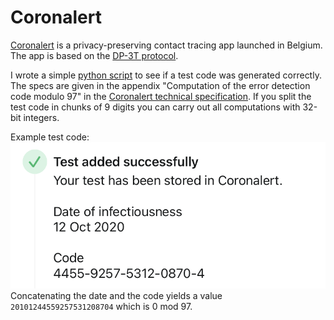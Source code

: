 # Coronalert

[Coronalert][CA] is a privacy-preserving contact tracing app launched in Belgium. The app is based on the [DP-3T protocol][DP3T].

I wrote a simple [python script](checkcode.py) to see if a test code was generated correctly. The specs are given in the appendix "Computation of the error detection code modulo 97" in the [Coronalert technical specification][CASD]. If you split the test code in chunks of 9 digits you can carry out all computations with 32-bit integers.


Example test code:
![coronalertcode](coronalert-code.png)
Concatenating the date and the code yields a value `20101244559257531208704` which is 0 mod 97.

[CA]: https://coronalert.be/en/
[CASD]: https://www.esat.kuleuven.be/cosic/sites/corona-app/
[DP3T]: https://github.com/DP-3T/documents
[CPe]: http://cbcrypto.org/
